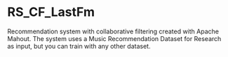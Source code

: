 # RS_CF_LastFm
Recommendation system with collaborative filtering created with Apache Mahout. The system uses a Music Recommendation Dataset for Research as input, but you can train with any other dataset.
